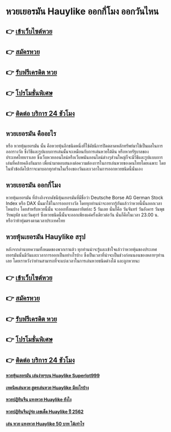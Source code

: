 # หวยเยอรมัน Hauylike ออกกี่โมง ออกวันไหน

## 👉 [เข้าเว็บไซต์หวย](https://bit.ly/3Lhqbyy)
## 👉 [สมัครหวย](https://bit.ly/3S7isFw)
## 👉 [รับฟรีเครดิต หวย](https://bit.ly/3S7isFw)
## 👉 [โปรโมชั่นพิเศษ](https://bit.ly/3S7isFw)
## 👉 [ติดต่อ บริการ 24 ชัวโมง](https://bit.ly/3S7isFw)

## หวยเยอรมัน คืออะไร
หรือ หวยหุ้นเยอรมัน นั้น คือหวยหุ้นอีกชนิดหนึ่งที่ใช้ดัชนีการปิดตลาดหลักทรัพย์มาใช้เป็นผลในการออกรางวัล ซึ่งวิธีและรูปแบบการเล่นนั้นจะเหมือนกับการเล่นหวยใต้ดิน หรือหวยรัฐบาลของประเทศไทยเราเลย ซึ่งเว็บหวยออนไลน์หรือเว็บพนันออนไลน์ต่างๆส่วนใหญ่ก็จะมีวิธีและรูปแบบการเล่นที่คล้ายคลึงกันมาก เพื่อนำมาตอบสนองต่อความต้องการในการเล่นหวยของคนไทยโดยเฉพาะ โดยในหัวข้อถัดไปเราจะมาบอกทุกท่านในเรื่องของวันและเวลาในการออกหวยชนิดนี้นั่นเอง

## หวยเยอรมัน ออกกี่โมง
หวยหุ้นเยอรมัน ที่อ้างอิงจากดัชนีหุ้นเยอรมันที่มีชื่อว่า Deutsche Borse AG German Stock Index หรือ DAX นั้นมาใช้ในการออกรางวัล โดยทุกท่านน่าจะอยากรู้กันแล้วว่าหวยนี้นั้นออกเวลาไหนบ้าง โดยสำหรับหวยนี้นั้น จะออกทั้งหมดอาทิตย์ละ 5 วันเลย นั่นก็คือ วันจันทร์ วันอังคาร วันพุธ วัรพฤหัส และวันศุกร์ ซึ่งหวยชนิดนี้นั้นจะออกเพียงแค่ครั้งเดียวต่อวัน นั่นก็คือในเวลา 23.00 น. หรือว่าห้าทุ่มตรงตามเวลาประเทศไทย

## หวยหุ้นเยอรมัน Hauylike สรุป
หลังจากอ่านบทความทั้งหมดของพวกเราแล้ว ทุกท่านน่าจะรู้และเข้าใจแล้วว่าหวยหุ้นของประเทศเยอรมันนั้นมีวันและเวลาการออกเป็นอย่างไรบ้าง ซึ่งเป็นเวลาที่น่าจะเป็นช่วงก่อนนอนของหลายๆท่านเลย โดยเราหวังว่าท่านสามารถที่จะแบ่งเวลาในการเล่นหวยชนิดต่างได้ และถูกหวยนะ

## 👉 [เข้าเว็บไซต์หวย](https://bit.ly/3Lhqbyy)
## 👉 [สมัครหวย](https://bit.ly/3S7isFw)
## 👉 [รับฟรีเครดิต หวย](https://bit.ly/3S7isFw)
## 👉 [โปรโมชั่นพิเศษ](https://bit.ly/3S7isFw)
## 👉 [ติดต่อ บริการ 24 ชัวโมง](https://bit.ly/3S7isFw)

#### [หวยหุ้นเยอรมัน เล่นง่ายๆบน Huaylike Superlot999](https://atom.io/themes/หวยหุ้นเยอรมัน%20เล่นง่ายๆบน%20Huaylike%20Superlot999)
#### [เทคนิคเล่นหวย สูตรเล่นหวย Huaylike มีอะไรบ้าง](https://atom.io/themes/เทคนิคเล่นหวย%20สูตรเล่นหวย%20Huaylike%20มีอะไรบ้าง)
#### [หวยปฏิทินจีน แทงหวย Huaylike ยังไง](https://atom.io/themes/หวยปฏิทินจีน%20แทงหวย%20Huaylike%20ยังไง)
#### [หวยปฏิทินจีนปูจ๋อ เลขเด็ด Huaylike ปี 2562](https://atom.io/themes/หวยปฏิทินจีนปูจ๋อ%20เลขเด็ด%20Huaylike%20ปี%202562)
#### [เล่น หวย แทงหวย Huaylike 50 บาท ได้เท่าไร](https://atom.io/themes/เล่น%20หวย%20แทงหวย%20Huaylike%2050%20บาท%20ได้เท่าไร)